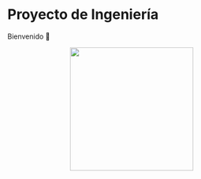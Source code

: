 # **Proyecto de Ingeniería** 
Bienvenido 👋 

<p align="center">
    <img src="../imgs copy/Ingenieria.jpg" width="250">
</p>

